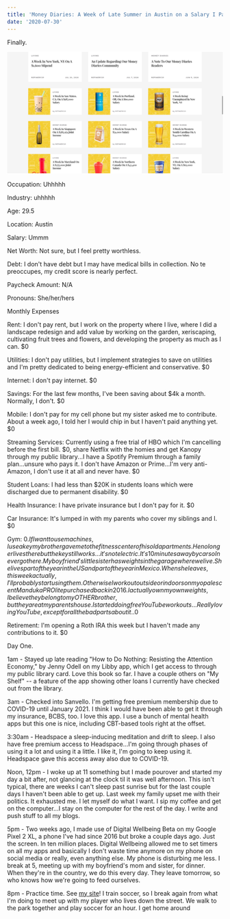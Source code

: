 ```yaml
---
title: 'Money Diaries: A Week of Late Summer in Austin on a Salary I Pay Myself'
date: '2020-07-30'
---
```


Finally.

![photo](post9photo1.png)

Occupation: Uhhhhh

Industry: uhhhhh

Age: 29.5

Location: Austin

Salary: Ummm

Net Worth: Not sure, but I feel pretty worthless.

Debt: I don't have debt but I may have medical bills in collection. No te preoccupes, my credit score is nearly perfect.

Paycheck Amount: N/A

Pronouns: She/her/hers


Monthly Expenses

Rent: I don't pay rent, but I work on the property where I live, where I did a landscape redesign and add value by working on the garden, xeriscaping, cultivating fruit trees and flowers, and developing the property as much as I can. $0

Utilities: I don't pay utilities, but I implement strategies to save on utilities and I'm pretty dedicated to being energy-efficient and conservative. $0

Internet: I don't pay internet. $0

Savings: For the last few months, I've been saving about $4k a month. Normally, I don't. $0

Mobile: I don't pay for my cell phone but my sister asked me to contribute. About a week ago, I told her I would chip in but I haven't paid anything yet. $0

Streaming Services: Currently using a free trial of HBO which I'm cancelling before the first bill. $0, share Netflix with the homies and get Kanopy through my public library...I have a Spotify Premium through a family plan...unsure who pays it. I don't have Amazon or Prime...I'm very anti-Amazon, I don't use it at all and never have. $0

Student Loans: I had less than $20K in students loans which were discharged due to permanent disability. $0

Health Insurance: I have private insurance but I don't pay for it. $0

Car Insurance: It's lumped in with my parents who cover my siblings and I. $0

Gym: $0. If I want to use machines, I use a key my brother gave me to the fitness center of his old apartments. He no longer lives there but the key still works...it's not electric. It's 10 minutes away by car so I never go there. My boyfriend's little sister has weights in the garage where we live. She lives part of the year in the US and part of the year in Mexico. When she leaves, this week actually, I'll probably start using them. Otherwise I work out outside or indoors on my opalescent Manduka PROlite purchased back in 2016. I actually own my own weights, I believe they belong to my OTHER brother, but they are at my parents house. I started doing free YouTube workouts...Really loving YouTube, except for all the bad parts about it..$0

Retirement: I'm opening a Roth IRA this week but I haven't made any contributions to it. $0


Day One.

1am - Stayed up late reading "How to Do Nothing: Resisting the Attention Economy," by Jenny Odell on my Libby app, which I get access to through my public library card. Love this book so far. I have a couple others on "My Shelf" -- a feature of the app showing other loans I currently have checked out from the library.

3am - Checked into Sanvello. I'm getting free premium membership due to COVID-19 until January 2021. I think I would have been able to get it through my insurance, BCBS, too. I love this app. I use a bunch of mental health apps but this one is nice, including CBT-based tools right at the offset.

3:30am - Headspace a sleep-inducing meditation and drift to sleep. I also have free premium access to Headspace...I'm going through phases of using it a lot and using it a little. I like it, I'm going to keep using it. Headspace gave this access away also due to COVID-19.

Noon, 12pm - I woke up at 11 something but I made pourover and started my day a bit after, not glancing at the clock til it was well afternoon. This isn't typical, there are weeks I can't sleep past sunrise but for the last couple days I haven't been able to get up. Last week my family upset me with their politics. It exhausted me. I let myself do what I want. I sip my coffee and get on the computer...I stay on the computer for the rest of the day. I write and push stuff to all my blogs.

5pm - Two weeks ago, I made use of Digital Wellbeing Beta on my Google Pixel 2 XL, a phone I've had since 2016 but broke a couple days ago. Just the screen. In ten million places. Digital Wellbeing allowed me to set timers on all my apps and basically I don't waste time anymore on my phone on social media or really, even anything else. My phone is disturbing me less. I break at 5, meeting up with my boyfriend's mom and sister, for dinner. When they're in the country, we do this every day. They leave tomorrow, so who knows how we're going to feed ourselves.

8pm - Practice time. See <a href=https://sclub.netlify.app>my site</a>! I train soccer, so I break again from what I'm doing to meet up with my player who lives down the street. We walk to the park together and play soccer for an hour. I get home around 
